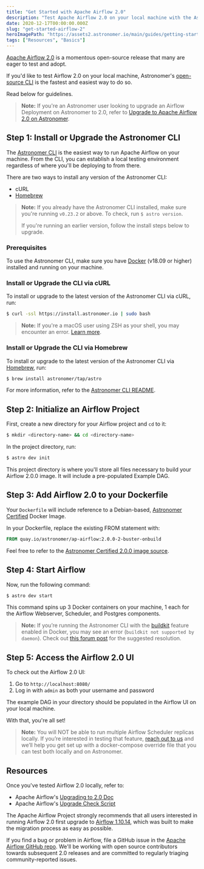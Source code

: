 ```yaml
---
title: "Get Started with Apache Airflow 2.0"
description: "Test Apache Airflow 2.0 on your local machine with the Astronomer CLI."
date: 2020-12-17T00:00:00.000Z
slug: "get-started-airflow-2"
heroImagePath: "https://assets2.astronomer.io/main/guides/getting-started-airflow-2.png"
tags: ["Resources", "Basics"]
---
```

<!-- markdownlint-disable-file -->
[Apache Airflow 2.0](https://www.astronomer.io/blog/introducing-airflow-2-0) is a momentous open-source release that many are eager to test and adopt.

If you'd like to test Airflow 2.0 on your local machine, Astronomer's [open-source CLI](https://github.com/astronomer/astro-cli) is the fastest and easiest way to do so.

Read below for guidelines.

> **Note:** If you're an Astronomer user looking to upgrade an Airflow Deployment on Astronomer to 2.0, refer to [Upgrade to Apache Airflow 2.0 on Astronomer](https://www.astronomer.io/docs/cloud/stable/customize-airflow/upgrade-to-airflow-2).

## Step 1: Install or Upgrade the Astronomer CLI

The [Astronomer CLI](https://github.com/astronomer/astro-cli) is the easiest way to run Apache Airflow on your machine. From the CLI, you can establish a local testing environment regardless of where you'll be deploying to from there.

There are two ways to install any version of the Astronomer CLI:

- cURL
- [Homebrew](https://brew.sh/)

> **Note:** If you already have the Astronomer CLI installed, make sure you're running `v0.23.2` or above. To check, run `$ astro version`.
>
> If you're running an earlier version, follow the install steps below to upgrade.

### Prerequisites

To use the Astronomer CLI, make sure you have [Docker](https://www.docker.com/) (v18.09 or higher) installed and running on your machine.

### Install or Upgrade the CLI via cURL

To install or upgrade to the latest version of the Astronomer CLI via cURL, run:

```bash
$ curl -ssl https://install.astronomer.io | sudo bash
```

> **Note:** If you're a macOS user using ZSH as your shell, you may encounter an error. [Learn more](https://forum.astronomer.io/t/astro-cli-install-error-on-mac-zsh/659).

### Install or Upgrade the CLI via Homebrew

To install or upgrade to the latest version of the Astronomer CLI via [Homebrew](https://brew.sh/), run:

```bash
$ brew install astronomer/tap/astro
```

For more information, refer to the [Astronomer CLI README](https://github.com/astronomer/astro-cli#latest-version).

## Step 2: Initialize an Airflow Project

First, create a new directory for your Airflow project and `cd` to it:

```bash
$ mkdir <directory-name> && cd <directory-name>
```

In the project directory, run:

```bash
$ astro dev init
```

This project directory is where you'll store all files necessary to build your Airflow 2.0.0 image. It will include a pre-populated Example DAG.

## Step 3: Add Airflow 2.0 to your Dockerfile

Your `Dockerfile` will include reference to a Debian-based, [Astronomer Certified](https://www.astronomer.io/downloads/) Docker Image.

In your Dockerfile, replace the existing FROM statement with:

```dockerfile
FROM quay.io/astronomer/ap-airflow:2.0.0-2-buster-onbuild
```

Feel free to refer to the [Astronomer Certified 2.0.0 image source](https://github.com/astronomer/ap-airflow/tree/master/2.0.0/buster).

## Step 4: Start Airflow

Now, run the following command:

```bash
$ astro dev start
```

This command spins up 3 Docker containers on your machine, 1 each for the Airflow Webserver, Scheduler, and Postgres components.

> **Note:** If you’re running the Astronomer CLI with the [buildkit](https://docs.docker.com/develop/develop-images/build_enhancements/) feature enabled in Docker, you may see an error (`buildkit not supported by daemon`). Check out [this forum post](https://forum.astronomer.io/t/buildkit-not-supported-by-daemon-error-command-docker-build-t-airflow-astro-bcb837-airflow-latest-failed-failed-to-execute-cmd-exit-status-1/857) for the suggested resolution.

## Step 5: Access the Airflow 2.0 UI

To check out the Airflow 2.0 UI:

1. Go to `http://localhost:8080/`
2. Log in with `admin` as both your username and password

The example DAG in your directory should be populated in the Airflow UI on your local machine.

With that, you're all set!

> **Note:** You will NOT be able to run multiple Airflow Scheduler replicas locally. If you’re interested in testing that feature, [reach out to us](https://astronomer.io/get-astronomer) and we’ll help you get set up with a docker-compose override file that you can test both locally and on Astronomer.

## Resources

Once you've tested Airflow 2.0 locally, refer to:

- Apache Airflow's [Upgrading to 2.0 Doc](https://airflow.apache.org/docs/apache-airflow/stable/upgrading-to-2)
- Apache Airflow's [Upgrade Check Script](
https://airflow.apache.org/docs/apache-airflow/stable/upgrade-check.html#upgrade-check)

The Apache Airflow Project strongly recommends that all users interested in running Airflow 2.0 first upgrade to [Airflow 1.10.14](https://github.com/apache/airflow/releases/tag/1.10.14), which was built to make the migration process as easy as possible.

If you find a bug or problem in Airflow, file a GitHub issue in the [Apache Airflow GitHub repo](https://github.com/apache/airflow/issues). We'll be working with open source contributors towards subsequent 2.0 releases and are committed to regularly triaging community-reported issues.
